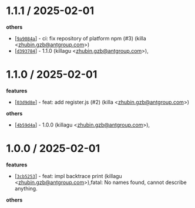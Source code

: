 
1.1.1 / 2025-02-01
==================

**others**
  * [[`9a9084a`](http://github.com/node-modules/node-segfault-handler-rs/commit/9a9084aac0b0786167b3f2c4e72774531f9a7fc7)] - ci: fix repository of platform npm (#3) (killa <<zhubin.gzb@antgroup.com>>)
  * [[`d393784`](http://github.com/node-modules/node-segfault-handler-rs/commit/d39378431c1c2256f01adad4d5454db7bc14b9f8)] - 1.1.0 (killagu <<zhubin.gzb@antgroup.com>>),

1.1.0 / 2025-02-01
==================

**features**
  * [[`03d9d8e`](http://github.com/node-modules/node-segfault-handler-rs/commit/03d9d8ed8028fcbd29a67c7e29304d126df65ac0)] - feat: add register.js (#2) (killa <<zhubin.gzb@antgroup.com>>)

**others**
  * [[`4b59d4a`](http://github.com/node-modules/node-segfault-handler-rs/commit/4b59d4a972914b3fb0df9bf159deae9a5380b043)] - 1.0.0 (killagu <<zhubin.gzb@antgroup.com>>),

1.0.0 / 2025-02-01
==================

**features**
  * [[`3cb5253`](http://github.com/node-modules/node-segfault-handler-rs/commit/3cb5253f34ca40a5067e88c2d6600f950f34df70)] - feat: impl backtrace print (killagu <<zhubin.gzb@antgroup.com>>),fatal: No names found, cannot describe anything.

**others**

